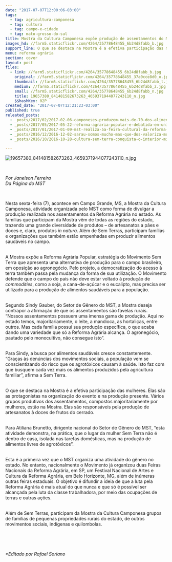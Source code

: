 ```yaml
---
date: "2017-07-07T12:00:06-03:00"
tags:
  - tag: agricultura-camponesa
  - tag: cultura
  - tag: campo-e-cidade
  - tag: mato-grosso-do-sul
title: Mostra da Cultura Camponesa expõe produção de assentamentos do MS
images_hd: //farm5.staticflickr.com/4264/35778648455_6b24d8fabb_b.jpg
support_line: O que se destaca na Mostra é a efetiva participação das mulheres.
menu: reforma agrária
section: cover
layout: post
files:
  - link: //farm5.staticflickr.com/4264/35778648455_6b24d8fabb_b.jpg
    original: //farm5.staticflickr.com/4264/35778648455_37a0cce8d0_o.jpg
    thumbnail: //farm5.staticflickr.com/4264/35778648455_6b24d8fabb_t.jpg
    medium: //farm5.staticflickr.com/4264/35778648455_6b24d8fabb_z.jpg
    small: //farm5.staticflickr.com/4264/35778648455_6b24d8fabb_n.jpg
    title: 19657380_841481582673263_4659371944077243110_n.jpg
    $$hashKey: 02P
created_date: "2017-07-07T12:21:23-03:00"
published: true
releated_posts:
  - _posts/2017/02/2017-02-06-camponeses-produzem-mais-de-70-dos-alimentos-diz-estudo.md
  - _posts/2017/05/2017-05-22-reforma-agraria-popular-e-debatida-em-universidades-no-ms.md
  - _posts/2017/01/2017-01-09-mst-realiza-5a-feira-cultural-da-reforma-agraria-no-ceara.md
  - _posts/2016/12/2016-12-02-sarau-somos-mucho-mas-que-dos-valoriza-musicas-e-poesias-da-america-latina.md
  - _posts/2016/10/2016-10-28-cultura-sem-terra-conquista-o-interior-mineiro.md

---
```

<p><img alt="19657380_841481582673263_4659371944077243110_n.jpg" src="//farm5.staticflickr.com/4264/35778648455_6b24d8fabb_b.jpg" /></p>

<p>&nbsp;</p>

<p><em>Por Janelson Ferreira<br />
Da P&aacute;gina do MST</em></p>

<p>&nbsp;</p>

<p>Nesta sexta-feira (7), acontece em Campo Grande, MS, a Mostra da Cultura Camponesa, atividade organizada pelo MST como forma de divulgar a produ&ccedil;&atilde;o realizada nos assentamentos da Reforma Agr&aacute;ria no estado. As fam&iacute;lias que participam da Mostra v&ecirc;m de todas as regi&otilde;es do estado, trazendo uma grande diversidade de produtos &ndash; de artesanatos a p&atilde;es e doces e, claro, produtos <em>in natura</em>. Al&eacute;m de Sem Terras, participam fam&iacute;lias e organiza&ccedil;&otilde;es que tamb&eacute;m est&atilde;o empenhadas em produzir alimentos saud&aacute;veis no campo.</p>

<p><br />
A Mostra exp&otilde;e a Reforma Agr&aacute;ria Popular, estrat&eacute;gia do Movimento Sem Terra que apresenta uma alternativa de produ&ccedil;&atilde;o para o campo brasileiro, em oposi&ccedil;&atilde;o ao agroneg&oacute;cio. Pelo projeto, a democratiza&ccedil;&atilde;o do acesso &agrave; terra tamb&eacute;m passa pela mudan&ccedil;a da forma de sua utiliza&ccedil;&atilde;o. O Movimento defende que o campo do pa&iacute;s n&atilde;o deve estar voltado &agrave; produ&ccedil;&atilde;o de <em>commodities</em>, como a soja, a cana-de-a&ccedil;&uacute;car e o eucalipto, mas precisa ser utilizado para a produ&ccedil;&atilde;o de alimentos saud&aacute;veis para a popula&ccedil;&atilde;o.</p>

<p><br />
Segundo Sindy Gauber, do Setor de G&ecirc;nero do MST, a Mostra deseja contrapor a afirma&ccedil;&atilde;o de que os assentamentos s&atilde;o favelas rurais. &ldquo;Nossos assentamentos possuem uma imensa gama de produ&ccedil;&atilde;o. Aqui no estado temos, majoritariamente, o leite, a mandioca, as hortali&ccedil;as, entre outros. Mas cada fam&iacute;lia possui sua produ&ccedil;&atilde;o espec&iacute;fica, o que acaba dando uma variedade que s&oacute; a Reforma Agr&aacute;ria alcan&ccedil;a. O agroneg&oacute;cio, pautado pelo monocultivo, n&atilde;o consegue isto&rdquo;.</p>

<p><br />
Para Sindy, a busca por alimentos saud&aacute;veis cresce constantemente. &ldquo;Gra&ccedil;as &agrave;s den&uacute;ncias dos movimentos sociais, a popula&ccedil;&atilde;o vem se conscientizando do risco que os agrot&oacute;xicos causam &agrave; sa&uacute;de. Isto faz com que busquem cada vez mais os alimentos produzidos pela agricultura familiar&rdquo;, afirma a Sem Terra.</p>

<p><br />
O que se destaca na Mostra &eacute; a efetiva participa&ccedil;&atilde;o das mulheres. Elas s&atilde;o as protagonistas na organiza&ccedil;&atilde;o do evento e na produ&ccedil;&atilde;o presente. V&aacute;rios grupos produtivos dos assentamentos, compostos majoritariamente por mulheres, est&atilde;o na Mostra. Elas s&atilde;o respons&aacute;veis pela produ&ccedil;&atilde;o de artesanatos &agrave; doces de frutos do cerrado.</p>

<p><br />
Para Atiliana Brunetto, dirigente nacional do Setor de G&ecirc;nero do MST, &ldquo;esta atividade demonstra, na pr&aacute;tica, que o lugar da mulher Sem Terra n&atilde;o &eacute; dentro de casa, isolada nas tarefas dom&eacute;sticas, mas na produ&ccedil;&atilde;o de alimentos livres de agrot&oacute;xicos&rdquo;.</p>

<p><br />
Esta &eacute; a primeira vez que o MST organiza uma atividade do g&ecirc;nero no estado. No entanto, nacionalmente o Movimento j&aacute; organizou duas Feiras Nacionais da Reforma Agr&aacute;ria, em SP, um Festival Nacional de Artes e Cultura da Reforma Agr&aacute;ria, em Belo Horizonte, MG, al&eacute;m de in&uacute;meras outras feiras estaduais. O objetivo &eacute; difundir a ideia de que a luta pela Reforma Agr&aacute;ria &eacute; mais atual do que nunca e que s&oacute; &eacute; poss&iacute;vel ser alcan&ccedil;ada pela luta da classe trabalhadora, por meio das ocupa&ccedil;&otilde;es de terras e outras a&ccedil;&otilde;es.</p>

<p><br />
Al&eacute;m de Sem Terras, participam da Mostra da Cultura Camponesa grupos de fam&iacute;lias de pequenas propriedades rurais do estado, de outros movimentos sociais, ind&iacute;genas e quilombolas.</p>

<p>&nbsp;</p>

<p>&nbsp;</p>

<p><em>*Editado por Rafael Soriano</em></p>
